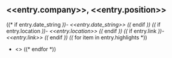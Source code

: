 ## <<entry.company>>, <<entry.position>>

((* if entry.date_string *))- <<entry.date_string>>
((* endif *))
((* if entry.location *))- <<entry.location>>
((* endif *))
((* if entry.link *))- <<entry.link>>
((* endif *))
((* for item in entry.highlights *))
- <<item>>
((* endfor *))
